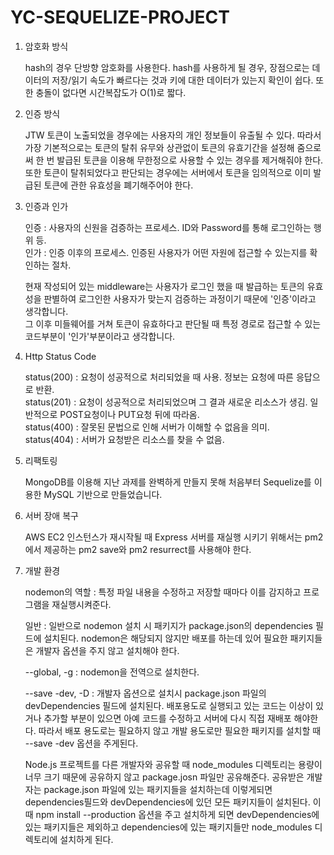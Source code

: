 # YC-SEQUELIZE-PROJECT

1. 암호화 방식  
    
    hash의 경우 단방향 암호화를 사용한다.
    hash를 사용하게 될 경우, 장점으로는 데이터의 저장/읽기 속도가 빠르다는 것과 키에 대한 데이터가 있는지 확인이 쉽다. 또한 충돌이 없다면 시간복잡도가 O(1)로 짧다.

2. 인증 방식  

    JTW 토큰이 노출되었을 경우에는 사용자의 개인 정보들이 유출될 수 있다. 따라서 가장 기본적으로는 토큰의 탈취 유무와 상관없이 토큰의 유효기간을 설정해 줌으로써 한 번 발급된 토큰을 이용해 무한정으로 사용할 수 있는 경우를 제거해줘야 한다.  
    또한 토큰이 탈취되었다고 판단되는 경우에는 서버에서 토큰을 임의적으로 이미 발급된 토큰에 관한 유효성을 폐기해주어야 한다.



3. 인증과 인가  

    인증 : 사용자의 신원을 검증하는 프로세스. ID와 Password를 통해 로그인하는 행위 등.  
    인가 : 인증 이후의 프로세스. 인증된 사용자가 어떤 자원에 접근할 수 있는지를 확인하는 절차.  

    현재 작성되어 있는 middleware는 사용자가 로그인 했을 때 발급하는 토큰의 유효성을 판별하여  로그인한 사용자가 맞는지 검증하는 과정이기 때문에 '인증'이라고 생각합니다.  
    그 이후 미들웨어를 거쳐 토큰이 유효하다고 판단될 때 특정 경로로 접근할 수 있는 코드부분이 '인가'부분이라고 생각합니다.

4. Http Status Code  

    status(200) : 요청이 성공적으로 처리되었을 때 사용. 정보는 요청에 따른 응답으로 반환.  
    status(201) : 요청이 성공적으로 처리되었으며 그 결과 새로운 리소스가 생김. 일반적으로 POST요청이나 PUT요청 뒤에 따라옴.  
    status(400) : 잘못된 문법으로 인해 서버가 이해할 수 없음을 의미.  
    status(404) : 서버가 요청받은 리소스를 찾을 수 없음.  

5. 리팩토링  

    MongoDB를 이용해 지난 과제를 완벽하게 만들지 못해 처음부터 Sequelize를 이용한 MySQL 기반으로 만들었습니다.

6. 서버 장애 복구  

    AWS EC2 인스턴스가 재시작될 때 Express 서버를 재실행 시키기 위해서는 pm2에서 제공하는 pm2 save와 pm2 resurrect를 사용해야 한다.


7. 개발 환경  

    nodemon의 역할 : 특정 파일 내용을 수정하고 저장할 때마다 이를 감지하고 프로그램을 재실행시켜준다.  
      
    일반 : 일반으로 nodemon 설치 시 패키지가 package.json의 dependencies 필드에 설치된다. nodemon은 해당되지 않지만 배포를 하는데 있어 필요한 패키지들은 개발자 옵션을 주지 않고 설치해야 한다.  

    --global, -g : nodemon을 전역으로 설치한다.  

    --save -dev, -D : 개발자 옵션으로 설치시 package.json 파일의 devDependencies 필드에 설치된다. 배포용도로 실행되고 있는 코드는 이상이 있거나 추가할 부분이 있으면 아예 코드를 수정하고 서버에 다시 직접 재배포 해야한다. 따라서 배포 용도로는 필요하지 않고 개발 용도로만 필요한 패키지를 설치할 때 --save -dev 옵션을 주게된다.  

    Node.js 프로젝트를 다른 개발자와 공유할 때 node_modules 디렉토리는 용량이 너무 크기 때문에 공유하지 않고  package.josn 파일만 공유해준다. 공유받은 개발자는 package.json 파일에 있는 패키지들을 설치하는데 이렇게되면 dependencies필드와 devDependencies에 있던 모든 패키지들이 설치된다. 이때 npm install --production 옵션을 주고 설치하게 되면 devDependencies에 있는 패키지들은 제외하고 dependencies에 있는 패키지들만 node_modules 디렉토리에 설치하게 된다.
